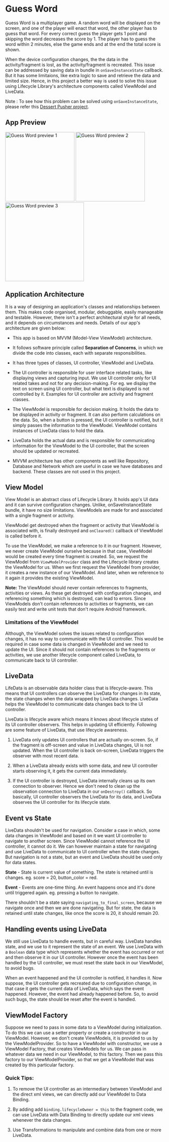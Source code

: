 # Guess Word #
Guess Word is a multiplayer game. A random word will be displayed on the screen, and one of the player will enact that word, the other player has to guess that word. For every correct guess the player gets 1 point and skipping the word decreases the score by 1. The player has to guess the word within 2 minutes, else the game ends and at the end the total score is shown.

When the device configuration changes, the the data in the activity/fragment is lost, as the activity/fragment is recreated. This issue can be addressed by saving data in bundle in `onSaveInstanceState` callback. But it has some limitaions, like extra logic to save and retrieve the data and limited size. Hence, in this project a better way is used to solve this issue using Lifecycle Library's architecture components called ViewModel and LiveData.

Note : To see how this problem can be solved using `onSaveInstanceState`, please refer this [Dessert Pusher project](https://github.com/pawanharariya/Dessert-Pusher).

## App Preview ##
<img alt="Guess Word preview 1" src="https://github.com/pawanharariya/Guess-Word/assets/43620548/e44bb7c3-2632-47c8-b378-10f025b37642" width="220" >
<img alt="Guess Word preview 2" src="https://github.com/pawanharariya/Guess-Word/assets/43620548/d71a20ce-ac60-44c5-abbc-249fa6aaa6d1)" width="220">
<img alt="Guess Word preview 3" src="https://github.com/pawanharariya/Guess-Word/assets/43620548/71a0133c-bc5b-4a99-b243-089e1e7b4402" height="250">

## Application Architecture ##
It is a way of designing an application's classes and relationships between them. This makes code organised, modular, debuggable, easily manageable and testable. However, there isn't a perfect architectural style for all needs, and it depends on circumstances and needs. Details of our app's architecture are given below:

* This app is based on MVVM (Model-View ViewModel) architecture. 

* It follows software principle called **Separation of Concerns**, in which we divide the code into classes, each with separate responsibilities.

* It has three types of classes, UI controller, ViewModel and LiveData.

* The UI controller is responsible for user interface related tasks, like displaying views and capturing input. We use UI controller only for UI related takes and not for any decision-making. For eg. we display the text on screen using UI controller, but what text is displayed is not controlled by it. Examples for UI controller are activity and fragment classes.

* The ViewModel is responsible for decision making. It holds the data to be displayed in activity or fragment. It can also perform calculations on the data. So, when a button is pressed, the UI controller is notified, but it simply passes the information to the ViewModel. ViewModel contains instances of LiveData class to hold the data. 

* LiveData holds the actual data and is responsible for communicating information for the ViewModel to the UI controller, that the screen should be updated or recreated.

* MVVM architecture has other components as well like Repository, Database and Network which are useful in case we have databases and backend. These classes are not used in this project.

## View Model ##
View Model is an abstract class of Lifecycle Library. It holds app's UI data and it can survive configuration changes. Unlike, onSaveInstanceState bundle, it have no size limitations. ViewModels are made for and associated with a single fragment or activity.
 
ViewModel get destroyed when the fragment or activity that ViewModel is associated with, is finally destroyed and `onCleared()` callback of ViewModel is called before it.

To use the ViewModel, we make a reference to it in our fragment. However, we never create ViewModel ourselve because in that case, ViewModel would be created every time fragment is created. So, we request the ViewModel from `ViewModelProvider` class and the Lifecycle library creates the ViewModel for us. When we first request the ViewModel from provider, it creates a new instance of our ViewModel. And later, when we reference to it again it provides the existing ViewModel.

**Note:** The ViewModel should never contain references to fragments, activities or views. As these get destroyed with configuration changes, and referencing something which is destroyed, can lead to errors. Since ViewModels don't contain references to activities or fragments, we can easily test and write unit tests that don't require Android framework.

### Limitations of the ViewModel ###
Although, the ViewModel solves the issues related to configuration changes, it has no way to communicate with the UI controller. This would be required in case some data is changed in ViewModel and we need to update the UI. Since it should not contain references to the fragments or activities, we use another lifecycle component called LiveData, to communicate back to UI controller.

## LiveData ##
LifeData is an observable data holder class that is lifecycle-aware. This means that UI controllers can observe the LiveData for changes in its state, the state changes when the data wrapped by LiveData changes. LiveData helps the ViewModel to communicate data changes back to the UI controller. 

LiveData is lifecycle aware which means it knows about lifecycle states of its UI controller observers. This helps in updating UI efficiently. Following are some feature of LiveData, that use lifecycle awareness.

1. LiveData only updates UI controllers that are actually on-screen. So, if the fragment is off-screen and value in LiveData changes, UI is not updated. When the UI controller is back on-screen, LiveData triggers the observer with most recent data. 

2. When a LiveData already exists with some data, and new UI controller starts observing it, it gets the current data immediately.

3. If the UI controller is destroyed, LiveData internally cleans up its own connection to observer. Hence we don't need to clean up the observation connection to LiveData in our `onDestroy()` callback. So basically, UI controller observers the LiveData for its data, and LiveData observes the UI controller for its lifecycle state.

## Event vs State ##
LiveData shouldn't be used for navigation. Consider a case in which, some data changes in ViewModel and based on it we want UI controller to navigate to another screen. Since ViewModel cannot reference the UI controller, it cannot do it. We can however maintain a state for navigating and use LiveData to communicate to UI controller when the state changes. But navigation is not a state, but an event and LiveData should be used only for data states.

**State** - State is current value of something. The state is retained until is changes. eg. score = 20, button_color = red.

**Event** - Events are one-time thing. An event happens once and it's done until triggered again. eg. pressing a button to navigate. 

There shouldn't be a state saying `navigating_to_final_screen`, because we navigate once and then we are done navigating. But for state, the data is retained until state changes, like once the score is 20, it should remain 20.

## Handling events using LiveData ## 
We still use LiveData to handle events, but in careful way. LiveData handles state, and we use to it represent the state of an event. We use LiveData with a `Boolean` data type which represents whether the event has occurred or not and then observe it in our UI controller. However once the event has been handled by the UI controller, we must reset the state back in our ViewModel, to avoid bugs.

When an event happened and the UI controller is notified, it handles it. Now suppose, the UI controller gets recreated due to configuration change, in that case it gets the current data of LiveData, which says the event happened. However, the event had already happened before. So, to avoid such bugs, the state should be reset after the event is handled.

## ViewModel Factory ##
Suppose we need to pass in some data to a ViewModel during initialization. To do this we can use a setter property or create a constructor in our ViewModel. However, we don't create ViewModels, it is provided to us by the ViewModelProvider. So to have a ViewModel with constructor, we use a ViewModel Factory, that creates ViewModels for us. We can pass in whatever data we need in our ViewModel, to this factory. Then we pass this factory to our ViewModelProvider, so that we get a ViewModel that was created by this particular factory.

### Quick Tips: ###
1. To remove the UI controller as an intermediary between ViewModel and the direct xml views, we can directly add our ViewModel to Data Binding.

2. By adding add `binding.lifecycleOwner = this` to the fragment code, we can use LiveData with Data Binding to directly update our xml views whenever the data changes. 

3. Use Transformations to manipulate and combine data from one or more LiveData.

